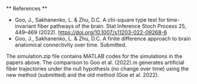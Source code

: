 ** References **

+ Goo, J., Sakhanenko, L. & Zhu, D.C. A chi-square type test for time-invariant fiber pathways of the brain. Stat Inference Stoch Process 25, 449–469 (2022). https://doi.org/10.1007/s11203-022-09268-6
+ Goo, J., Sakhanenko, L. & Zhu, D.C. A finite difference approach to brain anatomical connectivity over time. Submitted. 

The simulation.zip file contains MATLAB codes for the simulations in the papers above.
The comparison to Goo et al. (2022).m generates artificial fiber trajectories under the null hypothesis (no change over time) using the new method (submitted) and the old method (Goe et al. 2022).

